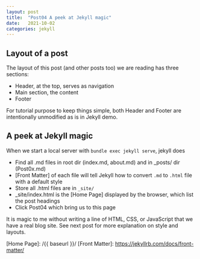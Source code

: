 ```yaml
---
layout: post
title:  "Post04 A peek at Jekyll magic"
date:   2021-10-02
categories: jekyll
---
```


## Layout of a post

The layout of this post (and other posts too) we are reading has three sections:
 * Header, at the top, serves as navigation
 * Main section, the content 
 * Footer

 For tutorial purpose to keep things simple, both Header and Footer are intentionally unmodified as is in Jekyll demo.

## A peek at Jekyll magic

When we start a local server with `bundle exec jekyll serve`, jekyll does
 - Find all .md files in root dir (index.md, about.md) and in _posts/ dir (Post0x.md)
 - [Front Matter] of each file will tell Jekyll how to convert `.md` to `.html` file with a default style
 - Store all .html files are in `_site/`
 - _site/index.html is the [Home Page] displayed by the browser, which list the post headings
 - Click Post04 which bring us to this page

It is magic to me without writing a line of HTML, CSS, or JavaScript that we have a real blog site. See next post for more explanation on style and layouts.

[Home Page]: /{{ baseurl }}/
[Front Matter]: https://jekyllrb.com/docs/front-matter/
